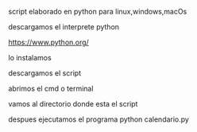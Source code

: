 
script elaborado en python para linux,windows,macOs

descargamos el interprete python

https://www.python.org/

lo instalamos

descargamos el script 

abrimos el cmd o terminal

vamos al directorio donde esta el script


despues ejecutamos el programa
python calendario.py
